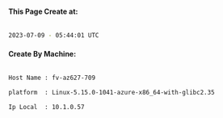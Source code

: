 
   
#### This Page Create at:

```bash

2023-07-09 - 05:44:01 UTC

```

#### Create By Machine:

```bash

Host Name : fv-az627-709

platform  : Linux-5.15.0-1041-azure-x86_64-with-glibc2.35

Ip Local  : 10.1.0.57

```

